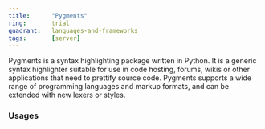 ```yaml
---
title:      "Pygments"
ring:       trial
quadrant:   languages-and-frameworks
tags:       [server]
---
```


Pygments is a syntax highlighting package written in Python. It is a generic syntax highlighter suitable for use in code hosting, forums, wikis or other applications that need to prettify source code. Pygments supports a wide range of programming languages and markup formats, and can be extended with new lexers or styles.

### Usages
